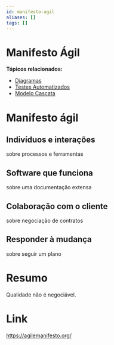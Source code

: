 ```yaml
---
id: manifesto-agil
aliases: []
tags: []
---
```


# Manifesto Ágil

**Tópicos relacionados:**
- [Diagramas](../05/diagramas.md)
- [Testes Automatizados](../03/testes-automatizados.md)
- [Modelo Cascata](../02/modelo-cascata.md)
# Manifesto ágil

## Indivíduos e interações

sobre processos e ferramentas


## Software que funciona

sobre uma documentação extensa


## Colaboração com o cliente

sobre negociação de contratos


## Responder à mudança

sobre seguir um plano


# Resumo

Qualidade não é negociável.


# Link

https://agilemanifesto.org/
